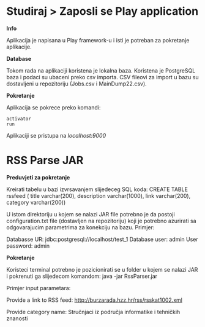 # Studiraj > Zaposli se Play application

**Info**

Aplikacija je napisana u Play framework-u i isti je potreban za pokretanje aplikacije. 

**Database**

Tokom rada na aplikaciji koristena je lokalna baza. 
Koristena je PostgreSQL baza i podaci su ubaceni preko csv importa. 
CSV fileovi za import u bazu su dostavljeni u repozitoriju (Jobs.csv i MainDump22.csv).

**Pokretanje**

Aplikacija se pokrece preko komandi:

```
activator
run
```

Aplikaciji se pristupa na *localhost:9000*

# RSS Parse JAR

**Preduvjeti za pokretanje**

Kreirati tabelu u bazi izvrsavanjem slijedeceg SQL koda:
  CREATE TABLE rssfeed (
  title varchar(200),
  description varchar(1000),
  link varchar(200),
  category varchar(200))
  
U istom direktoriju u kojem se nalazi JAR file potrebno je da postoji configuration.txt file (dostavljen na repozitoriju) koji je potrebno azurirati sa odgovarajucim parametrima za konekciju na bazu. Primjer:

  Databasse UR:
  jdbc:postgresql://localhost/test_1
  Database user:
  admin
  User password:
  admin

**Pokretanje**

Koristeci terminal potrebno je pozicionirati se u folder u kojem se nalazi JAR i pokrenuti ga slijedecom komandom:
java -jar RssParser.jar

Primjer input parametara: 

Provide a link to RSS feed: http://burzarada.hzz.hr/rss/rsskat1002.xml

Provide category name: Stručnjaci iz područja informatike i tehničkih znanosti
